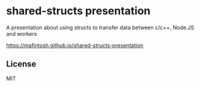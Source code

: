 # shared-structs presentation

A presentation about using structs to transfer data between c/c++, Node.JS and workers

https://mafintosh.github.io/shared-structs-presentation

## License

MIT

